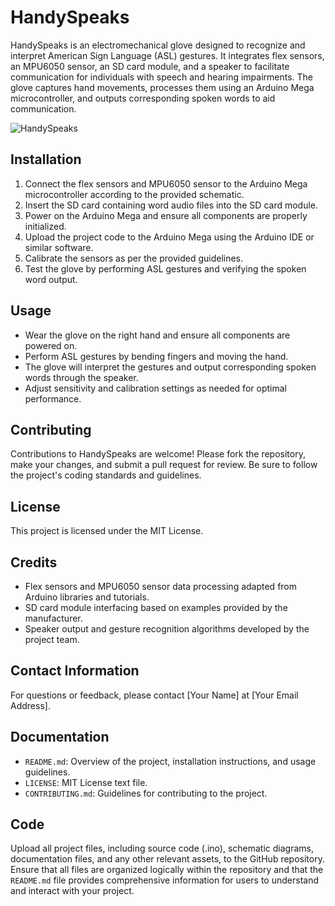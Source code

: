 # HandySpeaks

HandySpeaks is an electromechanical glove designed to recognize and interpret American Sign Language (ASL) gestures. It integrates flex sensors, an MPU6050 sensor, an SD card module, and a speaker to facilitate communication for individuals with speech and hearing impairments. The glove captures hand movements, processes them using an Arduino Mega microcontroller, and outputs corresponding spoken words to aid communication.

![HandySpeaks](https://nurturingmachines.files.wordpress.com/2024/04/img_2354.jpeg)

## Installation

1. Connect the flex sensors and MPU6050 sensor to the Arduino Mega microcontroller according to the provided schematic.
2. Insert the SD card containing word audio files into the SD card module.
3. Power on the Arduino Mega and ensure all components are properly initialized.
4. Upload the project code to the Arduino Mega using the Arduino IDE or similar software.
5. Calibrate the sensors as per the provided guidelines.
6. Test the glove by performing ASL gestures and verifying the spoken word output.

## Usage

- Wear the glove on the right hand and ensure all components are powered on.
- Perform ASL gestures by bending fingers and moving the hand.
- The glove will interpret the gestures and output corresponding spoken words through the speaker.
- Adjust sensitivity and calibration settings as needed for optimal performance.

## Contributing

Contributions to HandySpeaks are welcome! Please fork the repository, make your changes, and submit a pull request for review. Be sure to follow the project's coding standards and guidelines.

## License

This project is licensed under the MIT License.

## Credits

- Flex sensors and MPU6050 sensor data processing adapted from Arduino libraries and tutorials.
- SD card module interfacing based on examples provided by the manufacturer.
- Speaker output and gesture recognition algorithms developed by the project team.

## Contact Information

For questions or feedback, please contact [Your Name] at [Your Email Address].

## Documentation

- `README.md`: Overview of the project, installation instructions, and usage guidelines.
- `LICENSE`: MIT License text file.
- `CONTRIBUTING.md`: Guidelines for contributing to the project.

## Code

Upload all project files, including source code (.ino), schematic diagrams, documentation files, and any other relevant assets, to the GitHub repository. Ensure that all files are organized logically within the repository and that the `README.md` file provides comprehensive information for users to understand and interact with your project.
